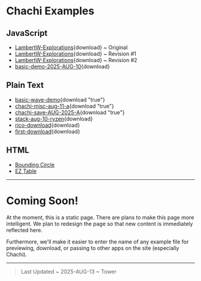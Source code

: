 
# Chachi Examples

## JavaScript

- [LambertW-Explorations](LambertW-Explorations.js){download} ~ Original
- [LambertW-Explorations](LambertW-Explorations%20(1).js){download} ~ Revision #1
- [LambertW-Explorations](LambertW-Explorations%20(2).js){download} ~ Revision #2
- [basic-demo-2025-AUG-10](basic-demo-2025-AUG-10.js){download}

## Plain Text

- [basic-wave-demo](basic-wave-demo.txt){download "true"}
- [chachi-misc-aug-11-a](chachi-misc-aug-11-a.txt){download "true"}
- [chachi-save-AUG-2025-A](chachi-save-AUG-2025-A.txt){download "true"}
- [stack-aug-10-ryzen](stack-aug-10-ryzen.txt){download}
- [rico-download](rico-download.txt){download}
- [first-download](first-download.txt){download}

## HTML

- [Bounding Circle](Bounding-Circle.html)
- [EZ Table](EZ-Table.html)

---

# Coming Soon!

At the moment, this is a static page. There are plans to make this
page more intelligent. We plan to redesign the page so that new
content is immediately reflected here.

Furthermore, we'll make it easier to enter the name of any
example file for previewing, download, or passing to other
apps on the site (especially Chachi).

---

> Last Updated ~ 2025-AUG-13 ~ Tower


